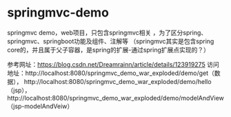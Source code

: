 # springmvc-demo
springmvc demo，web项目，只包含springmvc相关
，为了区分spring、springmvc、springboot功能及组件、注解等
（springmvc其实是包含spring core的，并且属于父子容器，是spring的扩展-通过spring扩展点实现的？）

参考网址：https://blog.csdn.net/Dreamrainn/article/details/123919275
访问地址：http://localhost:8080/springmvc_demo_war_exploded/demo/get（数据），
         http://localhost:8080/springmvc_demo_war_exploded/demo/hello（jsp），
         http://localhost:8080/springmvc_demo_war_exploded/demo/modelAndView（jsp-modelAndVeiw）